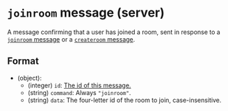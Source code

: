 # `joinroom` message (server)

A message confirming that a user has joined a room, sent in response to a [`joinroom` message](client_joinroom.md) or a [`createroom` message](client_joinroom.md).

## Format

* (object):
    * (integer) `id`: [The id of this message.](../Ribbon.md#id-messages)
    * (string) `command`: Always `"joinroom"`.
    * (string) `data`: The four-letter id of the room to join, case-insensitive.